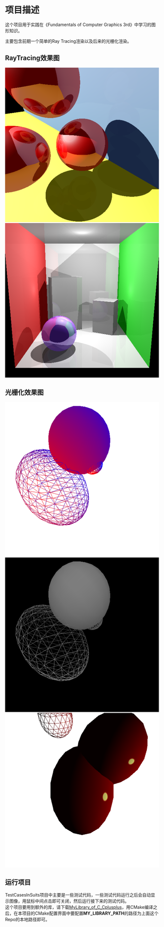 # 项目描述

这个项目用于实践在《Fundamentals of Computer Graphics 3rd》中学习的图形知识。

主要包含前期一个简单的Ray Tracing渲染以及后来的光栅化渲染。

## RayTracing效果图

![效果图1](OutputTestImage/ForCommonClasses/ThisIsForSceneRayColor06.png)
![效果图2](OutputTestImage/RayRender/InsideBox29.png)

## 光栅化效果图

![Cool-to-Warm Shading](./OutputTestImage/RasterizeTriangle/sphere_wireframe_001.png)
![深度缓冲](OutputTestImage/RasterizeTriangle/sphere_wireframe_001_depth.png)
![简单的材质渲染](OutputTestImage/RasterizeTriangle/geosphere_simpleEquation_023.png)

## 运行项目

TestCasesInSuits项目中主要是一些测试代码，一些测试代码运行之后会自动显示图像，用鼠标中间点击即可关闭，然后运行接下来的测试代码。  
这个项目要用到额外的库，请下载[MyLibrary_of_C_Cplusplus](https://github.com/181847/MyLibrary_of_C_Cplusplus)，用CMake编译之后，在本项目的CMake配置界面中要配置**MY_LIBRARY_PATH**的路径为上面这个Repo的本地路径即可。

